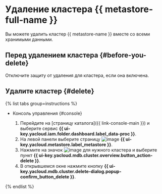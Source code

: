 # Удаление кластера {{ metastore-full-name }}

Вы можете удалить кластер {{ metastore-name }} вместе со всеми хранимыми данными.

## Перед удалением кластера {#before-you-delete}

Отключите защиту от удаления для кластера, если она включена.

## Удалите кластер {#delete}

{% list tabs group=instructions %}

- Консоль управления {#console}

    1. Перейдите на [страницу каталога]({{ link-console-main }}) и выберите сервис **{{ ui-key.yacloud.iam.folder.dashboard.label_data-proc }}**.
    1. На левой панели выберите страницу ![image](../../../_assets/console-icons/database.svg) **{{ ui-key.yacloud.metastore.label_metastore }}**.
    1. Нажмите на значок ![image](../../../_assets/console-icons/ellipsis.svg) для нужного кластера и выберите пункт **{{ ui-key.yacloud.mdb.cluster.overview.button_action-delete }}**.
    1. В открывшемся окне нажмите кнопку **{{ ui-key.yacloud.mdb.cluster.delete-dialog.popup-confirm_button_delete }}**.

{% endlist %}
